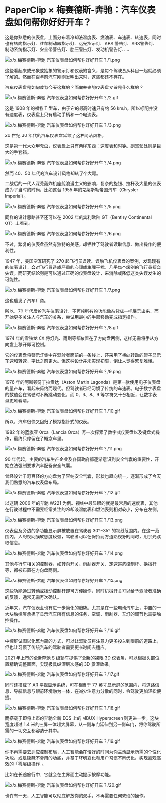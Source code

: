 # PaperClip × 梅赛德斯-奔驰：汽车仪表盘如何帮你好好开车？

这是你熟悉的仪表盘，上面分布着冷却液温度表、燃油表、车速表、转速表，同时也有转向指示灯、驻车制动器指示灯、远光指示灯、ABS 警告灯、SRS警告灯、制动系统指示灯、安全带警告灯、胎压警告灯、发动机警告灯……

![x/x.梅赛德斯-奔驰 汽车仪表盘如何帮你好好开车？/1.png](https://cdn.jsdelivr.net/gh/just-prog/static/image/x/x.梅赛德斯-奔驰%20汽车仪表盘如何帮你好好开车？/1.png)

这些看起来或形象或抽象的警示灯和仪表的含义，是每个驾驶员从科目一起就必须了解的。然而在百年前汽车刚刚发明出来时，这些都还不存在。

汽车仪表盘是如何成为今天这样的？面向未来的仪表盘又该是什么样的？

![x/x.梅赛德斯-奔驰 汽车仪表盘如何帮你好好开车？/2.gif](https://cdn.jsdelivr.net/gh/just-prog/static/image/x/x.梅赛德斯-奔驰%20汽车仪表盘如何帮你好好开车？/2.gif)

这是 1908 年的福特 T 型车，由于它的最高时速只有约 56 km/h，所以标配并没有速度表，仪表盘上只有启动手柄和一个电流表。

![x/x.梅赛德斯-奔驰 汽车仪表盘如何帮你好好开车？/3.png](https://cdn.jsdelivr.net/gh/just-prog/static/image/x/x.梅赛德斯-奔驰%20汽车仪表盘如何帮你好好开车？/3.png)

20 世纪 30 年代的汽车仪表盘延续了这种简洁风格。

这是第一代大众甲壳虫，仪表盘上只有两样东西：速度表和时钟。副驾驶处则是巨大的手套箱。

![x/x.梅赛德斯-奔驰 汽车仪表盘如何帮你好好开车？/4.png](https://cdn.jsdelivr.net/gh/just-prog/static/image/x/x.梅赛德斯-奔驰%20汽车仪表盘如何帮你好好开车？/4.png)

然而 40、50 年代的汽车设计风格却转了个大弯。

二战后的一代人深受轰炸机座舱浪漫主义的影响，复杂的旋钮、拉杆及大量的仪表成为了当时的时尚。比如这台 1955 年的克莱斯勒帝国汽车（Chrysler Imperial）。

![x/x.梅赛德斯-奔驰 汽车仪表盘如何帮你好好开车？/5.png](https://cdn.jsdelivr.net/gh/just-prog/static/image/x/x.梅赛德斯-奔驰%20汽车仪表盘如何帮你好好开车？/5.png)

同样的设计思路甚至还可以在 2002 年的宾利欧陆 GT（Bentley Continental GT）上看到。

![x/x.梅赛德斯-奔驰 汽车仪表盘如何帮你好好开车？/6.png](https://cdn.jsdelivr.net/gh/just-prog/static/image/x/x.梅赛德斯-奔驰%20汽车仪表盘如何帮你好好开车？/6.png)

不过，繁复的仪表盘虽然有独特的美感，却牺牲了驾驶者读取信息、做出操作的便利性。

1947 年，美国空军研究了 270 起飞行员误读、误触飞机仪表盘的案例，发现现有的仪表设计，会对飞行员造成严重的心理或生理干扰，几乎每个级别的飞行员都会失误。而研究结论则是可以通过正确的仪表盘设计，来消除或降低这类失误发生的可能性。

![x/x.梅赛德斯-奔驰 汽车仪表盘如何帮你好好开车？/7.png](https://cdn.jsdelivr.net/gh/just-prog/static/image/x/x.梅赛德斯-奔驰%20汽车仪表盘如何帮你好好开车？/7.png)

这也启发了汽车厂商。

所以，70 年代后的汽车仪表设计，不再把所有的功能像杂货店一样展示出来，而开始更多关注人与汽车的关系，尝试用最小的手部移动完成指定操作。

![x/x.梅赛德斯-奔驰 汽车仪表盘如何帮你好好开车？/8.gif](https://cdn.jsdelivr.net/gh/just-prog/static/image/x/x.梅赛德斯-奔驰%20汽车仪表盘如何帮你好好开车？/8.gif)

1974 年的雪铁龙 CX 将灯光、雨刷等都放置在了方向盘两侧，这样无需将手从方向盘上移开即可控制。

它的仪表盘将警示灯集中在驾驶者面前的一条线上，还采用了横向转动的辊子显示车速和转速，字比之前更大。但这种设计并未实现初衷，倒让人觉得繁复难懂。

![x/x.梅赛德斯-奔驰 汽车仪表盘如何帮你好好开车？/9.png](https://cdn.jsdelivr.net/gh/just-prog/static/image/x/x.梅赛德斯-奔驰%20汽车仪表盘如何帮你好好开车？/9.png)

1976 年的阿斯顿马丁拉贡达（Aston Martin Lagonda）是第一款使用电子仪表盘的量产车，看起来简约而现代。但驾驶者已经习惯了传统的车速表。电子数字表盘的数值会在驾驶时不断跳动变化，而 0、6、8、9 等字符又十分相近，让数字表盘更难看清。

![x/x.梅赛德斯-奔驰 汽车仪表盘如何帮你好好开车？/10.gif](https://cdn.jsdelivr.net/gh/just-prog/static/image/x/x.梅赛德斯-奔驰%20汽车仪表盘如何帮你好好开车？/10.gif)

所以，汽车很快又回归了模拟指针式的仪表。

1982 年的蓝旗亚 Orca（Lancia Orca）再一次探索了数字式仪表盘以及键盘式操作，最终只停留在了概念车里。

![x/x.梅赛德斯-奔驰 汽车仪表盘如何帮你好好开车？/11.png](https://cdn.jsdelivr.net/gh/just-prog/static/image/x/x.梅赛德斯-奔驰%20汽车仪表盘如何帮你好好开车？/11.png)

90 年代起，主要的汽车生产企业及各国政府都逐渐意识到安全气囊的重要性，开始立法强制要求汽车配备安全气囊。

曾经设计千奇百怪的方向盘为了容纳安全气囊，形状也趋向统一，逐渐形成了今天我们熟悉的汽车仪表盘布局。

![x/x.梅赛德斯-奔驰 汽车仪表盘如何帮你好好开车？/12.gif](https://cdn.jsdelivr.net/gh/just-prog/static/image/x/x.梅赛德斯-奔驰%20汽车仪表盘如何帮你好好开车？/12.gif)

以这辆 2006 年的奔驰 W221 为例。视线中最显眼的就是最常用的速度表，其他在行驶过程中不需要经常关注的冷却液温度表和燃油表则相对较小，分布在左侧。

![x/x.梅赛德斯-奔驰 汽车仪表盘如何帮你好好开车？/13.png](https://cdn.jsdelivr.net/gh/just-prog/static/image/x/x.梅赛德斯-奔驰%20汽车仪表盘如何帮你好好开车？/13.png)

仪表盘及旁边的多功能显示屏被放置在驾驶者 30°\~35° 的视线范围内。在这一范围内，人的视网膜敏感度较强，驾驶者可以在保持前方道路视野的同时，用余光读取信息。

![x/x.梅赛德斯-奔驰 汽车仪表盘如何帮你好好开车？/14.png](https://cdn.jsdelivr.net/gh/just-prog/static/image/x/x.梅赛德斯-奔驰%20汽车仪表盘如何帮你好好开车？/14.png)

其他与行车相关的控制器，如转向开关、雨刮器开关、定速巡航控制杆、换挡杆等，都被布置在方向盘两侧。

![x/x.梅赛德斯-奔驰 汽车仪表盘如何帮你好好开车？/15.png](https://cdn.jsdelivr.net/gh/just-prog/static/image/x/x.梅赛德斯-奔驰%20汽车仪表盘如何帮你好好开车？/15.png)

这些功能通过转动或拨动控制杆即可方便操作，同时机械开关可以给予驾驶者准确的反馈，通常无需再次确认。

近年来，汽车仪表盘也有进一步简化的趋势。尤其是在一些电动汽车上，中置的一大块触控屏承担了显示汽车所有信息的任务，空调、雨刮器、车灯的调节也需要触控操作。

![x/x.梅赛德斯-奔驰 汽车仪表盘如何帮你好好开车？/16.gif](https://cdn.jsdelivr.net/gh/just-prog/static/image/x/x.梅赛德斯-奔驰%20汽车仪表盘如何帮你好好开车？/16.gif)

中控屏试图以化繁为简的方式，可以让驾驶员将注意力更多投入到眼前的道路上，但也让习惯了传统汽车的驾驶者需要更长时间去适应。

2021 年上市的全新奔驰 S 级轿车提供了全新的裸眼 3D 仪表屏，可以根据头部位置精确调整画面，实现极具纵深层次感的 3D 景深效果。

![x/x.梅赛德斯-奔驰 汽车仪表盘如何帮你好好开车？/17.gif](https://cdn.jsdelivr.net/gh/just-prog/static/image/x/x.梅赛德斯-奔驰%20汽车仪表盘如何帮你好好开车？/17.gif)

同时还搭载了 AR 平视显示系统，可在相当于 77 英寸显示屏的范围内，将道路信息、导航信息与眼前环境融为一体，在减少注意力分散的同时，令驾驶更加轻松便捷。

![x/x.梅赛德斯-奔驰 汽车仪表盘如何帮你好好开车？/18.gif](https://cdn.jsdelivr.net/gh/just-prog/static/image/x/x.梅赛德斯-奔驰%20汽车仪表盘如何帮你好好开车？/18.gif)

而搭载于即将上市的奔驰全新 EQS 上的 MBUX Hyperscreen 则更进一步。这块宽度超过 1.4 米的三屏一体超大屏幕，从一侧车门延伸到另一侧车门，将你驾驶所需的一切交互都容纳于其中。

![x/x.梅赛德斯-奔驰 汽车仪表盘如何帮你好好开车？/19.gif](https://cdn.jsdelivr.net/gh/just-prog/static/image/x/x.梅赛德斯-奔驰%20汽车仪表盘如何帮你好好开车？/19.gif)

你不再需要去适应控制布局，人工智能会在恰好的时间为你主动显示所需的个性化功能，或是隐藏不常用的功能，并基于环境变化和用户习惯不断优化，实现直观高效的「零层级操作」。

比如在长途旅行中，它就会在主界面主动提示按摩功能。

![x/x.梅赛德斯-奔驰 汽车仪表盘如何帮你好好开车？/20.gif](https://cdn.jsdelivr.net/gh/just-prog/static/image/x/x.梅赛德斯-奔驰%20汽车仪表盘如何帮你好好开车？/20.gif)

也许有一天，人工智能可以彻底解放你的双手，不再需要任何繁琐的操作。
